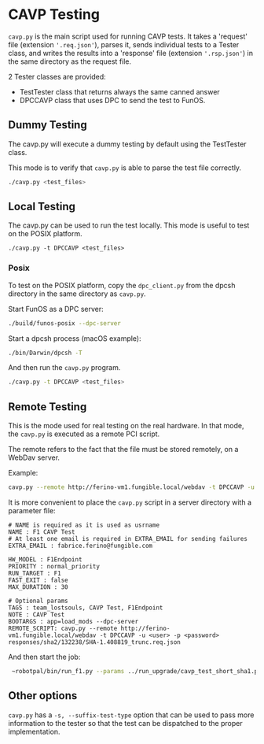 # CAVP Testing

`cavp.py` is the main script used for running CAVP tests. It takes a 'request' file (extension `'.req.json'`), parses it, sends individual tests to a Tester class, and writes the results into a 'response' file (extension `'.rsp.json'`) in the same directory as the request file.

2 Tester classes are provided: 

* TestTester class that returns always the same canned answer
* DPCCAVP class that uses DPC to send the test to FunOS.


## Dummy Testing

The cavp.py will execute a dummy testing by default using the TestTester class. 

This mode is to verify that `cavp.py` is able to parse the test file correctly.

```sh
./cavp.py <test_files>
```
## Local Testing

The cavp.py can be used to run the test locally. This mode is useful to test on the POSIX platform.

`./cavp.py -t DPCCAVP <test_files>
`

### Posix

To test on the POSIX platform, copy the `dpc_client.py` from the dpcsh directory in the same directory as `cavp.py`.

Start FunOS as a DPC server:

```sh
./build/funos-posix --dpc-server
```

Start a dpcsh process (macOS example):

```sh
./bin/Darwin/dpcsh -T
```

And then run the `cavp.py` program.

```sh
./cavp.py -t DPCCAVP <test_files>
```

## Remote Testing

This is the mode used for real testing on the real hardware. In that mode, the `cavp.py` is executed as a remote PCI script.

The remote refers to the fact that the file must be stored remotely, on a WebDav server.

Example:

```sh
cavp.py --remote http://ferino-vm1.fungible.local/webdav -t DPCCAVP -u <webdav_user> -p <webdav_password> responses/sha2/132238/SHA-1.408819.req.json
```

It is more convenient to place the `cavp.py` script in a server directory with a parameter file:


```
# NAME is required as it is used as usrname
NAME : F1 CAVP Test
# At least one email is required in EXTRA_EMAIL for sending failures
EXTRA_EMAIL : fabrice.ferino@fungible.com

HW_MODEL : F1Endpoint
PRIORITY : normal_priority
RUN_TARGET : F1
FAST_EXIT : false
MAX_DURATION : 30

# Optional params
TAGS : team_lostsouls, CAVP Test, F1Endpoint
NOTE : CAVP Test
BOOTARGS : app=load_mods --dpc-server
REMOTE_SCRIPT: cavp.py --remote http://ferino-vm1.fungible.local/webdav -t DPCCAVP -u <user> -p <password> responses/sha2/132238/SHA-1.408819_trunc.req.json
```

And then start the job:

```sh
 ~robotpal/bin/run_f1.py --params ../run_upgrade/cavp_test_short_sha1.params funos-f1.signed
```

## Other options	

`cavp.py` has a `-s, --suffix-test-type` option that can be used to pass more information to the tester so that the test can be dispatched to the proper implementation.
